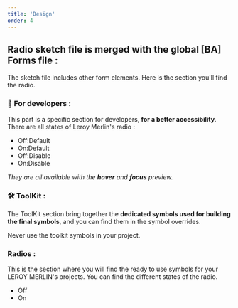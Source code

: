```yaml
---
title: 'Design'
order: 4
---
```


## Radio sketch file is merged with the global [BA] Forms file :

The sketch file includes other form elements. Here is the section you'll find the radio.


### **👾 For developers :**

This part is a specific section for developers, **for a better accessibility**. There are all states of Leroy Merlin's radio :

- Off:Default
- On:Default
- Off:Disable
- On:Disable

_They are all available with the **hover** and **focus** preview._

### **🛠 ToolKit :**

The ToolKit section bring together the **dedicated symbols used for building the final symbols**, and you can find them in the symbol overrides.
<br>

<hint type="dont">
  <hintitem dont="true">
  Never use the toolkit symbols in your project.
  </hintitem>
</hint>

### **Radios :**

This is the section where you will find the ready to use symbols for your LEROY MERLIN's projects. You can find the different states of the radio.

- Off
- On